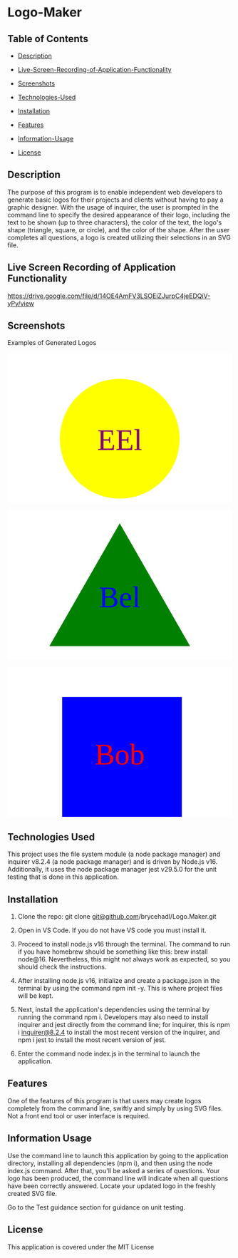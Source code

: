 # Logo-Maker

## Table of Contents

 * [Description](#description)

 * [Live-Screen-Recording-of-Application-Functionality](#live-screen-recording-of-application-functionality)

 * [Screenshots](#screenshots)

 * [Technologies-Used](#technologies-used)

 * [Installation](#installation)

 * [Features](#features)

 * [Information-Usage](#information-usage)

 * [License](#license)



## Description

The purpose of this program is to enable independent web developers to generate basic logos for their projects and clients without having to pay a graphic designer. With the usage of inquirer, the user is prompted in the command line to specify the desired appearance of their logo, including the text to be shown (up to three characters), the color of the text, the logo's shape (triangle, square, or circle), and the color of the shape. After the user completes all questions, a logo is created utilizing their selections in an SVG file.

## Live Screen Recording of Application Functionality

https://drive.google.com/file/d/14OE4AmFV3LSOEiZJurpC4jeEDQiV-yPy/view

## Screenshots

Examples of Generated Logos

![<img width="226" alt="Screenshot4-week-10-challenge" src="https://user-images.githubusercontent.com/120127903/232142654-9a5a9937-e831-4838-86a1-4323c7b9cc39.png">](examples/logo-example-1.svg)

![<img width="245" alt="Screenshot5-week-10-challenge" src="https://user-images.githubusercontent.com/120127903/232142705-29cd92d9-1c12-46ce-a81a-64893ac15a00.png">](examples/logo-example-2.svg)

![<img width="214" alt="Screenshot6-week-10-challenge" src="https://user-images.githubusercontent.com/120127903/232142727-5c9ce441-1ca7-443a-bb5f-391b3f0003cf.png">](examples/logo-example-3.svg)

## Technologies Used

This project uses the file system module (a node package manager) and inquirer v8.2.4 (a node package manager) and is driven by Node.js v16. Additionally, it uses the node package manager jest v29.5.0 for the unit testing that is done in this application. 

## Installation

1. Clone the repo:
   git clone git@github.com/brycehadl/Logo.Maker.git

2. Open in VS Code. If you do not have VS code you must install it.

3. Proceed to install node.js v16 through the terminal. The command to run if you have homebrew should be something like this: brew install node@16. Nevertheless, this might not always work as expected, so you should check the instructions.


4. After installing node.js v16, initialize and create a package.json in the terminal by using the command npm init -y. This is where project files will be kept.

5. Next, install the application's dependencies using the terminal by running the command npm i. Developers may also need to install inquirer and jest directly from the command line; for inquirer, this is npm i inquirer@8.2.4 to install the most recent version of the inquirer, and npm i jest to install the most recent version of jest.

6. Enter the command node index.js in the terminal to launch the application.


## Features

One of the features of this program is that users may create logos completely from the command line, swiftly and simply by using SVG files. Not a front end tool or user interface is required.  

## Information Usage

Use the command line to launch this application by going to the application directory, installing all dependencies (npm i), and then using the node index.js command. After that, you'll be asked a series of questions. Your logo has been produced, the command line will indicate when all questions have been correctly answered. Locate your updated logo in the freshly created SVG file.

Go to the Test guidance section for guidance on unit testing.


## License

This application is covered under the MIT License
